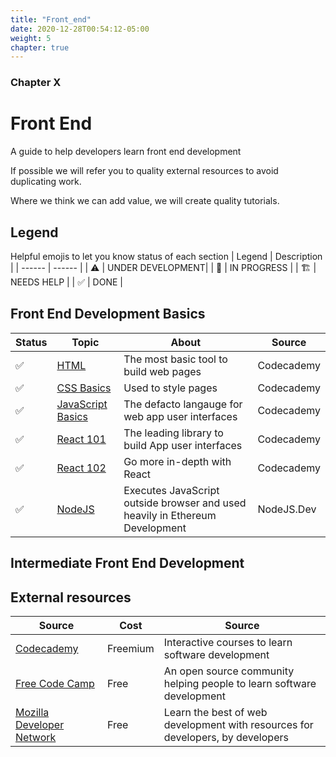 ```yaml
---
title: "Front_end"
date: 2020-12-28T00:54:12-05:00
weight: 5
chapter: true
---
```


### Chapter X

# Front End

A guide to help developers learn front end development

If possible we will refer you to quality external resources to avoid duplicating work.

Where we think we can add value, we will create quality tutorials.

## Legend

Helpful emojis to let you know status of each section
| Legend | Description |
| ------ | ------ |
| ⚠️                     | UNDER DEVELOPMENT|
| 👷                    | IN PROGRESS      |
| 🏗️                    | NEEDS HELP       |
| ✅                    | DONE             |

## Front End Development Basics

| Status | Topic | About | Source |
| ------ | ------ | ------ |------ |
|✅ | [HTML](https://www.codecademy.com/learn/learn-html) |The most basic tool to build web pages| Codecademy |
|✅ | [CSS Basics](https://www.codecademy.com/learn/learn-css) |Used to style pages| Codecademy |
|✅ | [JavaScript Basics](https://www.codecademy.com/learn/introduction-to-javascript) |The defacto langauge for web app user interfaces| Codecademy |
|✅ | [React 101](https://www.codecademy.com/learn/react-101) |The leading library to build App user interfaces| Codecademy |
|✅ | [React 102](https://www.codecademy.com/learn/react-102) |Go more in-depth with React | Codecademy |
|✅ | [NodeJS](https://nodejs.dev/learn) |Executes JavaScript outside browser and used heavily in Ethereum Development  | NodeJS.Dev |

## Intermediate Front End Development  

## External resources

| Source | Cost | Source |
|  ------ | ------ |------ |
| [Codecademy](https://www.codecademy.com/) | Freemium | Interactive courses to learn software development |
| [Free Code Camp](https://www.freecodecamp.org/) | Free | An open source community helping people to learn software development |
| [Mozilla Developer Network](https://developer.mozilla.org/en-US/docs/Learn) | Free | Learn the best of web development with resources for developers, by developers |